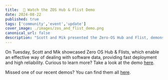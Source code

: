```yaml
---
title:  👀 Watch the ZOS Hub & Flist Demo
date: 2024-08-22
published: true
tags: ['community','event','update']
cover_image: ./images/zos_and_flist_demo.png
canonical_url: false
description: "Scott and Mik presented the Zero-OS Hub and Flist, demonstrating how flists streamlined software data management by deploying micro VMs on the TF Grid."
---
```


On Tuesday, Scott and Mik showcased Zero OS Hub & Flists, which enable an effective way of dealing with software data, providing fast deployment and high reliability. Curious to learn more? Take a look at the demo [here](https://youtu.be/zRTtbyCzNsY?si=XhmeZCkl29wLiDT2).

Missed one of our recent demos? You can find them all [here](https://www.youtube.com/playlist?list=PLTGQlepPqwUUhbtKZW2okEszK3AkDgC4Y).
